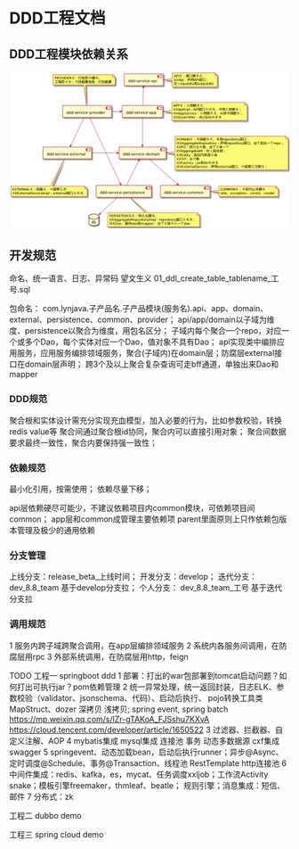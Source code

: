 # DDD工程文档

## DDD工程模块依赖关系

![img](files/ddd-modules-depenency.png)



## 开发规范

命名、统一语言、日志、异常码
望文生义
01_ddl_create_table_tablename_工号.sql

包命名：
com.lynjava.子产品名.子产品模块(服务名).api、app、domain、external、persistence、common、provider；
api/app/domain以子域为维度、persistence以聚合为维度，用包名区分；
子域内每个聚合一个repo，对应一个或多个Dao，每个实体对应一个Dao，值对象不具有Dao；
api实现类中编排应用服务，应用服务编排领域服务，聚合(子域内)在domain层；防腐层external接口在domain层声明；
跨3个及以上聚合复杂查询可走bff通道，单独出来Dao和mapper


### DDD规范
聚合根和实体设计需充分实现充血模型，加入必要的行为，比如参数校验，转换redis value等
聚合间通过聚合根id协同，聚合内可以直接引用对象；
聚合间数据要求最终一致性，聚合内要保持强一致性；


### 依赖规范

最小化引用，按需使用；
依赖尽量下移；

api层依赖硬尽可能少，不建议依赖项目内common模块，可依赖项目间common；
app层和common成管理主要依赖项
parent里面原则上只作依赖包版本管理及极少的通用依赖

### 分支管理

上线分支：release_beta_上线时间；
开发分支：develop；
迭代分支：dev_8.8_team  基于develop分支拉；
个人分支： dev_8.8_team_工号  基于迭代分支拉

### 调用规范

1 服务内跨子域跨聚合调用，在app层编排领域服务
2 系统内各服务间调用，在防腐层用rpc
3 外部系统调用，在防腐层用http，feign

TODO
工程一 springboot ddd
1 部署：打出的war包部署到tomcat启动问题？如何打出可执行jar？pom依赖管理
2 统一异常处理，统一返回封装，日志ELK、参数校验（validator、jsonschema、代码）、启动后执行、
  pojo转换工具类MapStruct、dozer 深拷贝 浅拷贝; spring event, spring batch
  https://mp.weixin.qq.com/s/lZr-gTAKoA_FJSshu7KXvA
  https://cloud.tencent.com/developer/article/1650522
3 过滤器、拦截器、自定义注解、AOP
4 mybatis集成 mysql集成 连接池 事务  动态多数据源 cxf集成swagger
5 springevent、动态加载bean，启动后执行runner；异步@Async、定时调度@Schedule、事务@Transaction、线程池
  RestTemplate http连接池
6 中间件集成：redis、kafka，es，mycat、任务调度xxljob；工作流Activity snake；模板引擎freemaker，thmleaf、beatle；
  规则引擎；消息集成：短信、邮件
7 分布式：zk

工程二 dubbo demo

工程三 spring cloud demo